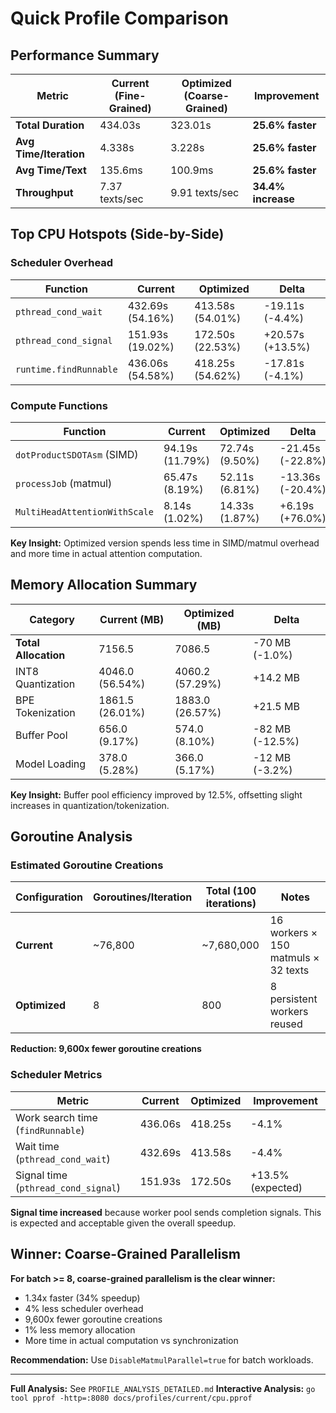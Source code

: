 # Quick Profile Comparison

## Performance Summary

| Metric | Current (Fine-Grained) | Optimized (Coarse-Grained) | Improvement |
|--------|------------------------|----------------------------|-------------|
| **Total Duration** | 434.03s | 323.01s | **25.6% faster** |
| **Avg Time/Iteration** | 4.338s | 3.228s | **25.6% faster** |
| **Avg Time/Text** | 135.6ms | 100.9ms | **25.6% faster** |
| **Throughput** | 7.37 texts/sec | 9.91 texts/sec | **34.4% increase** |

## Top CPU Hotspots (Side-by-Side)

### Scheduler Overhead

| Function | Current | Optimized | Delta |
|----------|---------|-----------|-------|
| `pthread_cond_wait` | 432.69s (54.16%) | 413.58s (54.01%) | -19.11s (-4.4%) |
| `pthread_cond_signal` | 151.93s (19.02%) | 172.50s (22.53%) | +20.57s (+13.5%) |
| `runtime.findRunnable` | 436.06s (54.58%) | 418.25s (54.62%) | -17.81s (-4.1%) |

### Compute Functions

| Function | Current | Optimized | Delta |
|----------|---------|-----------|-------|
| `dotProductSDOTAsm` (SIMD) | 94.19s (11.79%) | 72.74s (9.50%) | -21.45s (-22.8%) |
| `processJob` (matmul) | 65.47s (8.19%) | 52.11s (6.81%) | -13.36s (-20.4%) |
| `MultiHeadAttentionWithScale` | 8.14s (1.02%) | 14.33s (1.87%) | +6.19s (+76.0%) |

**Key Insight:** Optimized version spends less time in SIMD/matmul overhead and more time in actual attention computation.

## Memory Allocation Summary

| Category | Current (MB) | Optimized (MB) | Delta |
|----------|-------------|----------------|-------|
| **Total Allocation** | 7156.5 | 7086.5 | -70 MB (-1.0%) |
| INT8 Quantization | 4046.0 (56.54%) | 4060.2 (57.29%) | +14.2 MB |
| BPE Tokenization | 1861.5 (26.01%) | 1883.0 (26.57%) | +21.5 MB |
| Buffer Pool | 656.0 (9.17%) | 574.0 (8.10%) | -82 MB (-12.5%) |
| Model Loading | 378.0 (5.28%) | 366.0 (5.17%) | -12 MB (-3.2%) |

**Key Insight:** Buffer pool efficiency improved by 12.5%, offsetting slight increases in quantization/tokenization.

## Goroutine Analysis

### Estimated Goroutine Creations

| Configuration | Goroutines/Iteration | Total (100 iterations) | Notes |
|---------------|---------------------|------------------------|-------|
| **Current** | ~76,800 | ~7,680,000 | 16 workers × 150 matmuls × 32 texts |
| **Optimized** | 8 | 800 | 8 persistent workers reused |

**Reduction: 9,600x fewer goroutine creations**

### Scheduler Metrics

| Metric | Current | Optimized | Improvement |
|--------|---------|-----------|-------------|
| Work search time (`findRunnable`) | 436.06s | 418.25s | -4.1% |
| Wait time (`pthread_cond_wait`) | 432.69s | 413.58s | -4.4% |
| Signal time (`pthread_cond_signal`) | 151.93s | 172.50s | +13.5% (expected) |

**Signal time increased** because worker pool sends completion signals. This is expected and acceptable given the overall speedup.

## Winner: Coarse-Grained Parallelism

**For batch >= 8, coarse-grained parallelism is the clear winner:**
- 1.34x faster (34% speedup)
- 4% less scheduler overhead
- 9,600x fewer goroutine creations
- 1% less memory allocation
- More time in actual computation vs synchronization

**Recommendation:** Use `DisableMatmulParallel=true` for batch workloads.

---

**Full Analysis:** See `PROFILE_ANALYSIS_DETAILED.md`
**Interactive Analysis:** `go tool pprof -http=:8080 docs/profiles/current/cpu.pprof`
